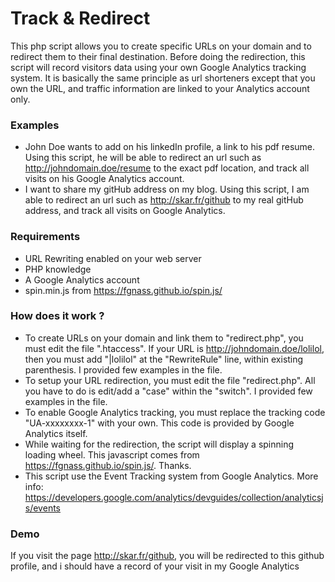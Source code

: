 # Track & Redirect
This php script allows you to create specific URLs on your domain and to redirect them to their final destination. Before doing the redirection, this script will record visitors data using your own Google Analytics tracking system.
It is basically the same principle as url shorteners except that you own the URL, and traffic information are linked to your Analytics account only.

### Examples
* John Doe wants to add on his linkedIn profile, a link to his pdf resume. Using this script, he will be able to redirect an url such as http://johndomain.doe/resume to the exact pdf location, and track all visits on his Google Analytics account.
* I want to share my gitHub address on my blog. Using this script, I am able to redirect an url such as http://skar.fr/github to my real gitHub address, and track all visits on Google Analytics.

### Requirements
* URL Rewriting enabled on your web server
* PHP knowledge
* A Google Analytics account
* spin.min.js from https://fgnass.github.io/spin.js/

### How does it work ?
* To create URLs on your domain and link them to "redirect.php", you must edit the file ".htaccess". If your URL is http://johndomain.doe/lolilol, then you must add "|lolilol" at the "RewriteRule" line, within existing parenthesis. I provided few examples in the file.
* To setup your URL redirection, you must edit the file "redirect.php". All you have to do is edit/add a "case" within the "switch". I provided few examples in the file.
* To enable Google Analytics tracking, you must replace the tracking code "UA-xxxxxxxx-1" with your own. This code is provided by Google Analytics itself.
* While waiting for the redirection, the script will display a spinning loading wheel. This javascript comes from https://fgnass.github.io/spin.js/. Thanks.
* This script use the Event Tracking system from Google Analytics. More info: https://developers.google.com/analytics/devguides/collection/analyticsjs/events

### Demo
If you visit the page http://skar.fr/github, you will be redirected to this github profile, and i should have a record of your visit in my Google Analytics
